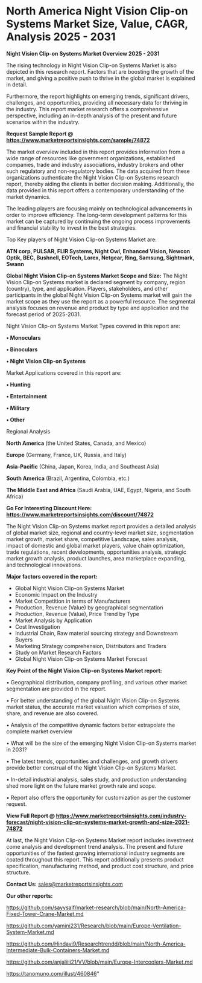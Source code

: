 # North America Night Vision Clip-on Systems Market Size, Value, CAGR, Analysis 2025 - 2031

<Strong> Night Vision Clip-on Systems Market Overview 2025 - 2031</strong>

The rising technology in Night Vision Clip-on Systems Market is also depicted in this research report. Factors that are boosting the growth of the market, and giving a positive push to thrive in the global market is explained in detail.

Furthermore, the report highlights on emerging trends, significant drivers, challenges, and opportunities, providing all necessary data for thriving in the industry. This report market research offers a comprehensive perspective, including an in-depth analysis of the present and future scenarios within the industry.

<strong>Request Sample Report @ <a href=https://www.marketreportsinsights.com/sample/74872>https://www.marketreportsinsights.com/sample/74872</a></strong>

The market overview included in this report provides information from a wide range of resources like government organizations, established companies, trade and industry associations, industry brokers and other such regulatory and non-regulatory bodies. The data acquired from these organizations authenticate the Night Vision Clip-on Systems research report, thereby aiding the clients in better decision making. Additionally, the data provided in this report offers a contemporary understanding of the market dynamics.

The leading players are focusing mainly on technological advancements in order to improve efficiency. The long-term development patterns for this market can be captured by continuing the ongoing process improvements and financial stability to invest in the best strategies.

Top Key players of Night Vision Clip-on Systems Market are:

<strong>ATN corp, PULSAR, FLIR Systems, Night Owl, Enhanced Vision, Newcon Optik, BEC, Bushnell, EOTech, Lorex, Netgear, Ring, Samsung, Sightmark, Swann</strong>

<strong><b>Global Night Vision Clip-on Systems Market Scope and Size:</b></strong>
The Night Vision Clip-on Systems market is declared segment by company, region (country), type, and application. Players, stakeholders, and other participants in the global Night Vision Clip-on Systems market will gain the market scope as they use the report as a powerful resource. The segmental analysis focuses on revenue and product by type and application and the forecast period of 2025-2031.

Night Vision Clip-on Systems Market Types covered in this report are:

<strong>• Monoculars

• Binoculars

• Night Vision Clip-on Systems</strong>

Market Applications covered in this report are:

<strong>• Hunting

• Entertainment

• Military

• Other</strong> 

Regional Analysis

<strong>North America</strong> (the United States, Canada, and Mexico)

<strong>Europe</strong> (Germany, France, UK, Russia, and Italy)

<strong>Asia-Pacific</strong> (China, Japan, Korea, India, and Southeast Asia)

<strong>South America</strong> (Brazil, Argentina, Colombia, etc.)

<strong>The Middle East and Africa</strong> (Saudi Arabia, UAE, Egypt, Nigeria, and South Africa)

<strong>Go For Interesting Discount Here: <a href=https://www.marketreportsinsights.com/discount/74872>https://www.marketreportsinsights.com/discount/74872</a></strong>

The Night Vision Clip-on Systems market report provides a detailed analysis of global market size, regional and country-level market size, segmentation market growth, market share, competitive Landscape, sales analysis, impact of domestic and global market players, value chain optimization, trade regulations, recent developments, opportunities analysis, strategic market growth analysis, product launches, area marketplace expanding, and technological innovations.

<strong><b>Major factors covered in the report:</b></strong>
<ul>
  <li>Global Night Vision Clip-on Systems Market </li>
  <li>Economic Impact on the Industry</li>
  <li>Market Competition in terms of Manufacturers</li>
  <li>Production, Revenue (Value) by geographical segmentation</li>
  <li>Production, Revenue (Value), Price Trend by Type</li>
  <li>Market Analysis by Application</li>
  <li>Cost Investigation</li>
  <li>Industrial Chain, Raw material sourcing strategy and Downstream Buyers</li>
  <li>Marketing Strategy comprehension, Distributors and Traders</li>
  <li>Study on Market Research Factors</li>
  <li>Global Night Vision Clip-on Systems Market Forecast</li>
</ul>

<strong><b>Key Point of the Night Vision Clip-on Systems Market report:</b></strong>

• Geographical distribution, company profiling, and various other market segmentation are provided in the report.

• For better understanding of the global Night Vision Clip-on Systems market status, the accurate market valuation which comprises of size, share, and revenue are also covered.

• Analysis of the competitive dynamic factors better extrapolate the complete market overview

• What will be the size of the emerging Night Vision Clip-on Systems market in 2031?

• The latest trends, opportunities and challenges, and growth drivers provide better construal of the Night Vision Clip-on Systems Market.

• In-detail industrial analysis, sales study, and production understanding shed more light on the future market growth rate and scope.

• Report also offers the opportunity for customization as per the customer request.

<strong><b>View Full Report @ <a href=https://www.marketreportsinsights.com/industry-forecast/night-vision-clip-on-systems-market-growth-and-size-2021-74872>https://www.marketreportsinsights.com/industry-forecast/night-vision-clip-on-systems-market-growth-and-size-2021-74872</a></b></strong>


At last, the Night Vision Clip-on Systems Market report includes investment come analysis and development trend analysis. The present and future opportunities of the fastest growing international industry segments are coated throughout this report. This report additionally presents product specification, manufacturing method, and product cost structure, and price structure.

<strong>Contact Us:</strong>
sales@marketreportsinsights.com

<strong>Our other reports:</strong>

<a href=https://github.com/sayysaif/market-research/blob/main/North-America-Fixed-Tower-Crane-Market.md>https://github.com/sayysaif/market-research/blob/main/North-America-Fixed-Tower-Crane-Market.md</a>

<a href=https://github.com/yamini231/Research/blob/main/Europe-Ventilation-System-Market.md>https://github.com/yamini231/Research/blob/main/Europe-Ventilation-System-Market.md</a>

<a href=https://github.com/Hindavi9/Researchtrendd/blob/main/North-America-Intermediate-Bulk-Containers-Market.md>https://github.com/Hindavi9/Researchtrendd/blob/main/North-America-Intermediate-Bulk-Containers-Market.md</a>

<a href=https://github.com/anjaliiii21/VV/blob/main/Europe-Intercoolers-Market.md>https://github.com/anjaliiii21/VV/blob/main/Europe-Intercoolers-Market.md</a>

<a href=https://tanomuno.com/illust/460846>https://tanomuno.com/illust/460846</a>"
